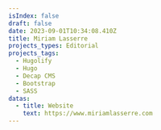```yaml
---
isIndex: false
draft: false
date: 2023-09-01T10:34:08.410Z
title: Miriam Lasserre
projects_types: Editorial
projects_tags:
  - Hugolify
  - Hugo
  - Decap CMS
  - Bootstrap
  - SASS
datas:
  - title: Website
    text: https://www.miriamlasserre.com
---
```

